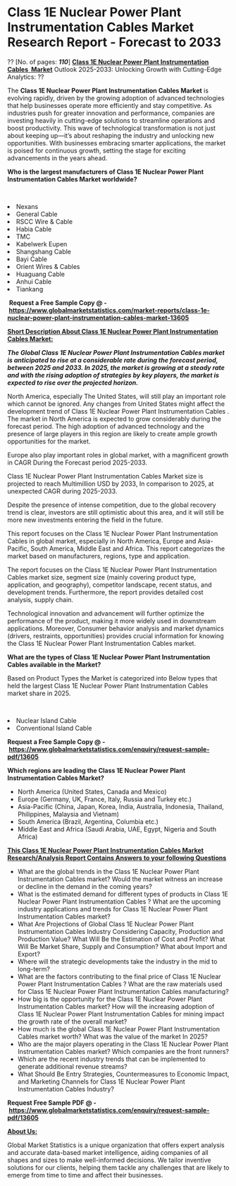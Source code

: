 <H1>Class 1E Nuclear Power Plant Instrumentation Cables Market Research Report - Forecast to 2033</H1><p>?? [No. of pages:&nbsp;<strong><em>110</em></strong>]&nbsp;<strong><a href="https://www.globalmarketstatistics.com/market-reports/class-1e-nuclear-power-plant-instrumentation-cables-market-13605">Class 1E Nuclear Power Plant Instrumentation Cables &nbsp;Market</a></strong>&nbsp;Outlook 2025-2033: Unlocking Growth with Cutting-Edge Analytics: ??</p><p>The <strong>Class 1E Nuclear Power Plant Instrumentation Cables Market</strong> is evolving rapidly, driven by the growing adoption of advanced technologies that help businesses operate more efficiently and stay competitive. As industries push for greater innovation and performance, companies are investing heavily in cutting-edge solutions to streamline operations and boost productivity. This wave of technological transformation is not just about keeping up&mdash;it&rsquo;s about reshaping the industry and unlocking new opportunities. With businesses embracing smarter applications, the market is poised for continuous growth, setting the stage for exciting advancements in the years ahead.</p><p><strong>Who is the largest manufacturers of Class 1E Nuclear Power Plant Instrumentation Cables Market worldwide?</strong></p><p>&nbsp;<li>Nexans<li> General Cable<li> RSCC Wire & Cable<li> Habia Cable<li> TMC<li> Kabelwerk Eupen<li> Shangshang Cable<li> Bayi Cable<li> Orient Wires & Cables<li> Huaguang Cable<li> Anhui Cable<li> Tiankang</p><p>&nbsp;<strong>Request a Free Sample Copy @ -&nbsp;<a href="https://www.globalmarketstatistics.com/market-reports/class-1e-nuclear-power-plant-instrumentation-cables-market-13605">https://www.globalmarketstatistics.com/market-reports/class-1e-nuclear-power-plant-instrumentation-cables-market-13605</a></strong></p><p><strong><u>Short Description About Class 1E Nuclear Power Plant Instrumentation Cables Market:</u></strong></p><p><strong><em>The Global Class 1E Nuclear Power Plant Instrumentation Cables market is anticipated to rise at a considerable rate during the forecast period, between 2025 and 2033. In 2025, the market is growing at a steady rate and with the rising adoption of strategies by key players, the market is expected to rise over the projected horizon.</em></strong></p><p>North America, especially The United States, will still play an important role which cannot be ignored. Any changes from United States might affect the development trend of Class 1E Nuclear Power Plant Instrumentation Cables . The market in North America is expected to grow considerably during the forecast period. The high adoption of advanced technology and the presence of large players in this region are likely to create ample growth opportunities for the market.</p><p>Europe also play important roles in global market, with a magnificent growth in CAGR During the Forecast period 2025-2033.</p><p>Class 1E Nuclear Power Plant Instrumentation Cables Market size is projected to reach Multimillion USD by 2033, In comparison to 2025, at unexpected CAGR during 2025-2033.</p><p>Despite the presence of intense competition, due to the global recovery trend is clear, investors are still optimistic about this area, and it will still be more new investments entering the field in the future.</p><p>This report focuses on the Class 1E Nuclear Power Plant Instrumentation Cables in global market, especially in North America, Europe and Asia-Pacific, South America, Middle East and Africa. This report categorizes the market based on manufacturers, regions, type and application.</p><p>The report focuses on the Class 1E Nuclear Power Plant Instrumentation Cables market size, segment size (mainly covering product type, application, and geography), competitor landscape, recent status, and development trends. Furthermore, the report provides detailed cost analysis, supply chain.</p><p>Technological innovation and advancement will further optimize the performance of the product, making it more widely used in downstream applications. Moreover, Consumer behavior analysis and market dynamics (drivers, restraints, opportunities) provides crucial information for knowing the Class 1E Nuclear Power Plant Instrumentation Cables market.</p><p><strong>What are the types of Class 1E Nuclear Power Plant Instrumentation Cables available in the Market?</strong></p><p>Based on Product Types the Market is categorized into Below types that held the largest Class 1E Nuclear Power Plant Instrumentation Cables market share in 2025.</p><p>&nbsp;<li>Nuclear Island Cable<li> Conventional Island Cable&nbsp;</p><p><strong>Request a Free Sample Copy @ -&nbsp;<a href="https://www.globalmarketstatistics.com/enquiry/request-sample-pdf/13605">https://www.globalmarketstatistics.com/enquiry/request-sample-pdf/13605</a></strong></p><p><strong>Which regions are leading the Class 1E Nuclear Power Plant Instrumentation Cables Market?</strong></p><ul><li>North America (United States, Canada and Mexico)</li><li>Europe (Germany, UK, France, Italy, Russia and Turkey etc.)</li><li>Asia-Pacific (China, Japan, Korea, India, Australia, Indonesia, Thailand, Philippines, Malaysia and Vietnam)</li><li>South America (Brazil, Argentina, Columbia etc.)</li><li>Middle East and Africa (Saudi Arabia, UAE, Egypt, Nigeria and South Africa)</li></ul><p><strong><u>This Class 1E Nuclear Power Plant Instrumentation Cables Market Research/Analysis Report Contains Answers to your following Questions</u></strong></p><ul><li>What are the global trends in the Class 1E Nuclear Power Plant Instrumentation Cables market? Would the market witness an increase or decline in the demand in the coming years?</li><li>What is the estimated demand for different types of products in Class 1E Nuclear Power Plant Instrumentation Cables ? What are the upcoming industry applications and trends for Class 1E Nuclear Power Plant Instrumentation Cables market?</li><li>What Are Projections of Global Class 1E Nuclear Power Plant Instrumentation Cables Industry Considering Capacity, Production and Production Value? What Will Be the Estimation of Cost and Profit? What Will Be Market Share, Supply and Consumption? What about Import and Export?</li><li>Where will the strategic developments take the industry in the mid to long-term?</li><li>What are the factors contributing to the final price of Class 1E Nuclear Power Plant Instrumentation Cables ? What are the raw materials used for Class 1E Nuclear Power Plant Instrumentation Cables manufacturing?</li><li>How big is the opportunity for the Class 1E Nuclear Power Plant Instrumentation Cables market? How will the increasing adoption of Class 1E Nuclear Power Plant Instrumentation Cables for mining impact the growth rate of the overall market?</li><li>How much is the global Class 1E Nuclear Power Plant Instrumentation Cables market worth? What was the value of the market In 2025?</li><li>Who are the major players operating in the Class 1E Nuclear Power Plant Instrumentation Cables market? Which companies are the front runners?</li><li>Which are the recent industry trends that can be implemented to generate additional revenue streams?</li><li>What Should Be Entry Strategies, Countermeasures to Economic Impact, and Marketing Channels for Class 1E Nuclear Power Plant Instrumentation Cables Industry?</li></ul><p><strong>Request Free Sample PDF @ -&nbsp;<a href="https://www.globalmarketstatistics.com/enquiry/request-sample-pdf/13605">https://www.globalmarketstatistics.com/enquiry/request-sample-pdf/13605</a></strong></p><p><strong><u>About Us:</u></strong></p><p>Global Market Statistics&nbsp;is a unique organization that offers expert analysis and accurate data-based market intelligence, aiding companies of all shapes and sizes to make well-informed decisions. We tailor inventive solutions for our clients, helping them tackle any challenges that are likely to emerge from time to time and affect their businesses.</p>
